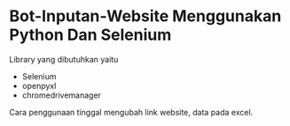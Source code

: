 # Bot-Inputan-Website Menggunakan Python Dan Selenium

Library yang dibutuhkan yaitu
- Selenium
- openpyxl
- chromedrivemanager

Cara penggunaan tinggal mengubah link website, data pada excel.
